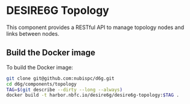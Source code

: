 # DESIRE6G Topology

This component provides a RESTful API to manage topology nodes and links between nodes.

## Build the Docker image

To build the Docker image:

```bash
git clone git@github.com:nubispc/d6g.git
cd d6g/components/topology
TAG=$(git describe --dirty --long --always)
docker build -t harbor.nbfc.io/desire6g/desire6g-topology:$TAG .
```
